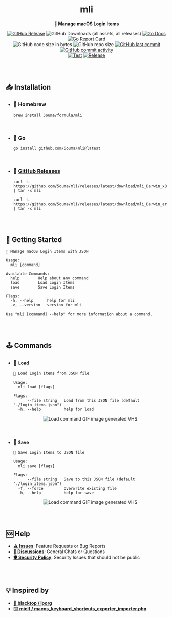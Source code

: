 <h1 align="center">mli</h1>

<div align="center">

**📑 Manage macOS Login Items**

[![GitHub Release](https://img.shields.io/github/v/release/5ouma/mli?style=flat-square)](https://github.com/5ouma/mli/releases)
![GitHub Downloads (all assets, all releases)](https://img.shields.io/github/downloads/5ouma/mli/total?style=flat-square)
[![Go Docs](https://godoc.org/github.com/golang/gddo?status.svg)](https://pkg.go.dev/github.com/5ouma/mli)
[![Go Report Card](https://goreportcard.com/badge/github.com/5ouma/mli?style=flat-square)](https://goreportcard.com/report/github.com/5ouma/mli)
<br />
![GitHub code size in bytes](https://img.shields.io/github/languages/code-size/5ouma/mli?style=flat-square)
![GitHub repo size](https://img.shields.io/github/repo-size/5ouma/mli?style=flat-square)
[![GitHub last commit](https://img.shields.io/github/last-commit/5ouma/mli?style=flat-square)](https://github.com/5ouma/mli/commit/HEAD)
[![GitHub commit activity](https://img.shields.io/github/commit-activity/m/5ouma/mli?style=flat-square)](https://github.com/5ouma/mli/commits/main)
<br />
[![Test](https://img.shields.io/github/actions/workflow/status/5ouma/mli/test.yml?label=test&style=flat-square)](https://github.com/5ouma/mli/actions/workflows/test.yml)
[![Release](https://img.shields.io/github/actions/workflow/status/5ouma/mli/release.yml?label=release&style=flat-square)](https://github.com/5ouma/mli/actions/workflows/release.yml)

</div>

<br /><br />

## 📥 Installation

- ### 🍺 Homebrew

  ```shell
  brew install 5ouma/formula/mli
  ```

<br />

- ### 🐹 Go

  ```shell
  go install github.com/5ouma/mli@latest
  ```

<br />

- ### 🐙 [GitHub Releases](https://github.com/5ouma/mli/releases)

  ```shell
  curl -L https://github.com/5ouma/mli/releases/latest/download/mli_Darwin_x86_64.tar.gz | tar -x mli
  ```

  ```shell
  curl -L https://github.com/5ouma/mli/releases/latest/download/mli_Darwin_arm64.tar.gz | tar -x mli
  ```

<br /><br />

## 👟 Getting Started

```shell
📑 Manage macOS Login Items with JSON

Usage:
  mli [command]

Available Commands:
  help        Help about any command
  load        Load Login Items
  save        Save Login Items

Flags:
  -h, --help      help for mli
  -v, --version   version for mli

Use "mli [command] --help" for more information about a command.
```

<br /><br />

## 🕹️ Commands

- ### 📂 `Load`

  ```shell
  📂 Load Login Items from JSON file

  Usage:
    mli load [flags]

  Flags:
        --file string   Load from this JSON file (default "./login_items.json")
    -h, --help          help for load
  ```

  <div align="center">
    <picture>
      <source
        srcset="https://raw.githubusercontent.com/5ouma/mli/HEAD/.github/assets/vhs/light/load.png"
        media="(prefers-color-scheme: light)"
      />
      <source
        srcset="https://raw.githubusercontent.com/5ouma/mli/HEAD/.github/assets/vhs/dark/load.png"
        media="(prefers-color-scheme: dark)"
      />
      <!-- markdownlint-disable MD013 -->
      <img alt="Load command GIF image generated VHS" src="https://raw.githubusercontent.com/5ouma/mli/HEAD/.github/assets/vhs/light/load.png" />
    </picture>
  </div>

<br />

- ### 💾 `Save`

  ```shell
  💾 Save Login Items to JSON file

  Usage:
    mli save [flags]

  Flags:
        --file string   Save to this JSON file (default "./login_items.json")
    -f, --force         Overwrite existing file
    -h, --help          help for save
  ```

  <div align="center">
    <picture>
      <source
        srcset="https://raw.githubusercontent.com/5ouma/mli/HEAD/.github/assets/vhs/light/save.png"
        media="(prefers-color-scheme: light)"
      />
      <source
        srcset="https://raw.githubusercontent.com/5ouma/mli/HEAD/.github/assets/vhs/dark/save.png"
        media="(prefers-color-scheme: dark)"
      />
      <!-- markdownlint-disable MD013 -->
      <img alt="Load command GIF image generated VHS" src="https://raw.githubusercontent.com/5ouma/mli/HEAD/.github/assets/vhs/light/save.png" />
    </picture>
  </div>

<br /><br />

## 🆘 Help

- [**⚠️ Issues**]: Feature Requests or Bug Reports
- [**💬 Discussions**]: General Chats or Questions
- [**🛡️ Security Policy**]: Security Issues that should not be public

[**⚠️ Issues**]: https://github.com/5ouma/mli/issues/new/choose
[**💬 Discussions**]: https://github.com/5ouma/mli/discussions/new/choose
[**🛡️ Security Policy**]: ./SECURITY.md

<br /><br />

## 💡 Inspired by

- [🚀 **blacktop / lporg**](https://github.com/blacktop/lporg)
- [⌨️ **miclf / macos_keyboard_shortcuts_exporter_importer.php**](https://gist.github.com/miclf/bf4b0cb6de9ead726197db7ed3d937b5)
